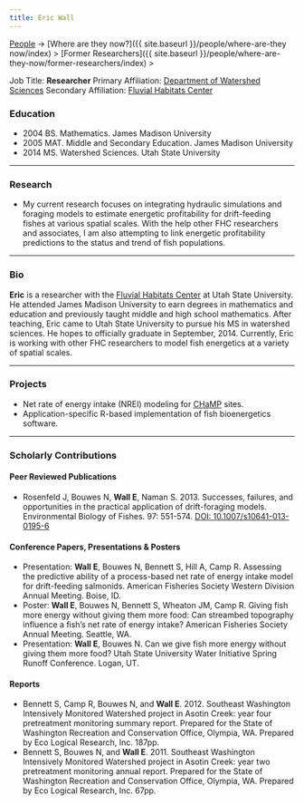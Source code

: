 ```yaml
---
title: Eric Wall
---
```




[People]({{site.baseurl}}/people/index) -> [Where are they now?]({{ site.baseurl }}/people/where-are-they now/index) > [Former Researchers]({{ site.baseurl }}/people/where-are-they-now/former-researchers/index) >

Job Title: **Researcher**
Primary Affiliation: [Department of Watershed Sciences](http://qcnr.usu.edu/wats/)
Secondary Affiliation: [Fluvial Habitats Center](http://etal.joewheaton.org/)

### Education

- 2004 BS. Mathematics. James Madison University
- 2005 MAT. Middle and Secondary Education. James Madison University
- 2014 MS. Watershed Sciences. Utah State University

------

### Research

- My current research focuses on integrating hydraulic simulations and foraging models to estimate energetic profitability for drift-feeding fishes at various spatial scales.  With the help other FHC researchers and associates, I am also attempting to link energetic profitability predictions to the status and trend of fish populations.

------

### Bio

**Eric** is a researcher with the [Fluvial Habitats Center](http://etal.joewheaton.org/) at Utah State University.  He attended James Madison University to earn degrees in mathematics and education and previously taught middle and high school mathematics.  After teaching, Eric came to Utah State University to pursue his MS in watershed sciences.  He hopes to officially graduate in September, 2014.  Currently, Eric is working with other FHC researchers to model fish energetics at a variety of spatial scales.

------

### Projects

- Net rate of energy intake (NREI) modeling for [CHaMP](https://www.champmonitoring.org/) sites.
- Application-specific R-based implementation of fish bioenergetics software.

------

### Scholarly Contributions

#### Peer Reviewed Publications

- Rosenfeld J, Bouwes N, **Wall E**, Naman S. 2013. Successes, failures, and opportunities in the practical application of drift-foraging models. Environmental Biology of Fishes. 97: 551-574. [DOI: 10.1007/s10641-013-0195-6](http://link.springer.com/article/10.1007%2Fs10641-013-0195-6)

#### Conference Papers, Presentations & Posters

- Presentation:  **Wall E**, Bouwes N, Bennett S, Hill A, Camp R. Assessing the predictive ability of a process-based net rate of energy intake model for drift-feeding salmonids. American Fisheries Society Western Division Annual Meeting. Boise, ID.
- Poster:  **Wall E**, Bouwes N, Bennett S, Wheaton JM, Camp R. Giving fish more energy without giving them more food: Can streambed topography influence a fish’s net rate of energy intake? American Fisheries Society Annual Meeting. Seattle, WA.
- Presentation:  **Wall E**, Bouwes N. Can we give fish more energy without giving them more food? Utah State University Water Initiative Spring Runoff Conference. Logan, UT.

#### Reports

- Bennett S, Camp R, Bouwes N, and **Wall E**. 2012. Southeast Washington Intensively Monitored Watershed project in Asotin Creek: year four pretreatment monitoring summary report. Prepared for the State of Washington Recreation and Conservation Office, Olympia, WA. Prepared by Eco Logical Research, Inc. 187pp.
- Bennett S, Bouwes N, and **Wall E**. 2011. Southeast Washington Intensively Monitored Watershed project in Asotin Creek: year two pretreatment monitoring annual report. Prepared for the State of Washington Recreation and Conservation Office, Olympia, WA. Prepared by Eco Logical Research, Inc. 67pp.